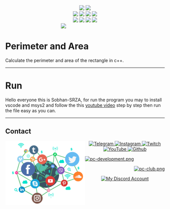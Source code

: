 <div align="center">
    <img src="https://img.shields.io/badge/c++-%2300599C.svg?style=for-the-badge&logo=c%2B%2B&logoColor=white">
    <img src="https://img.shields.io/github/v/release/Sobhan-SRZA/Perimeter-and-Area?label=Version">
    <div>
        <img src="https://img.shields.io/github/license/Sobhan-SRZA/Perimeter-and-Area?label=License">
        <img src="https://img.shields.io/github/last-commit/Sobhan-SRZA/Perimeter-and-Area?label=Last Commit">
        <img src="https://img.shields.io/github/release-date/Sobhan-SRZA/Perimeter-and-Area?label=Last Release">
        <img src="https://img.shields.io/github/downloads/Sobhan-SRZA/Perimeter-and-Area/total?label=Downloads">
    </div>
    <img src="https://img.shields.io/github/forks/Sobhan-SRZA/Perimeter-and-Area?label=Forks">
    <img src="https://img.shields.io/github/watchers/Sobhan-SRZA/Perimeter-and-Area?label=Watchers">
    <img src="https://img.shields.io/github/languages/code-size/Sobhan-SRZA/Perimeter-and-Area?label=Code Size">
    <img src="https://img.shields.io/github/directory-file-count/Sobhan-SRZA/Perimeter-and-Area?label=Files">
    <div>
        <img style="display:block;margin-left:auto;margin-right:auto;width:30%;" src="https://github-readme-stats.vercel.app/api/pin/?username=Sobhan-SRZA&repo=Perimeter-and-Area&theme=react">
    </div>
</div>

# Perimeter and Area
 Calculate the perimeter and area of the rectangle in c++.

---

# Run
Hello everyone this is Sobhan-SRZA, for run the program you may to install vscode and msys2 and follow the this [youtube video](https://www.youtube.com/watch?v=mGHU3ldrQMk) step by step then run the file easy as you can.

---

## Contact

<div align="center">
  <a href="http://sobhan.epizy.com/" target="_blank">
    <img align="left" src ="https://github.com/Sobhan-SRZA/Sobhan-SRZA/raw/main/source/social-media.png" width = 50% >
  </a>
  <a href="https://t.me/pc_clubs" target="_blank">
    <img alt="Telegram" src="https://img.shields.io/static/v1?message=Telegram&logo=telegram&label=&color=229ED9&logoColor=white&labelColor=&style=flat" height="30" />
  </a>
  <a href="https://www.instagram.com/pc__clubs/" target="_blank">
    <img alt="Instagram" src="https://img.shields.io/static/v1?message=Instagram&logo=instagram&label=&color=C13584&logoColor=white&labelColor=&style=flat" height="30" />
  </a>
  </a>
  <a href="https://www.twitch.tv/sobhan_srza" target="_blank">
    <img alt="Twitch" src="https://img.shields.io/static/v1?message=Twitch&logo=twitch&label=&color=6441A4&logoColor=white&labelColor=&style=flat" height="30" />
  </a>
  <a href="https://www.youtube.com/@mr_sinre?app=desktop&sub_confirmation=1" target="_blank">
    <img alt="YouTube" src="https://img.shields.io/static/v1?message=YouTube&logo=youtube&label=&color=FF0000&logoColor=white&labelColor=&style=flat" height="30" />
  </a>
  <a href="https://github.com/Sobhan-SRZA" target="_blank">
    <img alt="Github" src="https://img.shields.io/static/v1?message=Github&logo=github&label=&color=000000&logoColor=white&labelColor=&style=flat" height="30" />
  </a>
</p>
<p align="left">
  <a href="https://discord.gg/P4XxUmebDa" target="_blank"> 
    <img src="https://discord.com/api/guilds/1054814674979409940/widget.png?style=banner2" alt="pc-development.png">
  </a>
</p>
<p align="right">
  <a href="https://discord.gg/54zDNTAymF" target="_blank"> 
    <img src="https://discord.com/api/guilds/1181764925874507836/widget.png?style=banner2" alt="pc-club.png">
  </a>
</p>
<p align="center">
  <a href="https://discord.com/users/865630940361785345" target="_blank">
    <img alt="My Discord Account" src="https://discord.c99.nl/widget/theme-1/865630940361785345.png"  />
  </a>
</p>
</div>